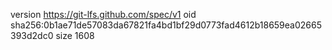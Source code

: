 version https://git-lfs.github.com/spec/v1
oid sha256:0b1ae71de57083da67821fa4bd1bf29d0773fad4612b18659ea02665393d2dc0
size 1608
